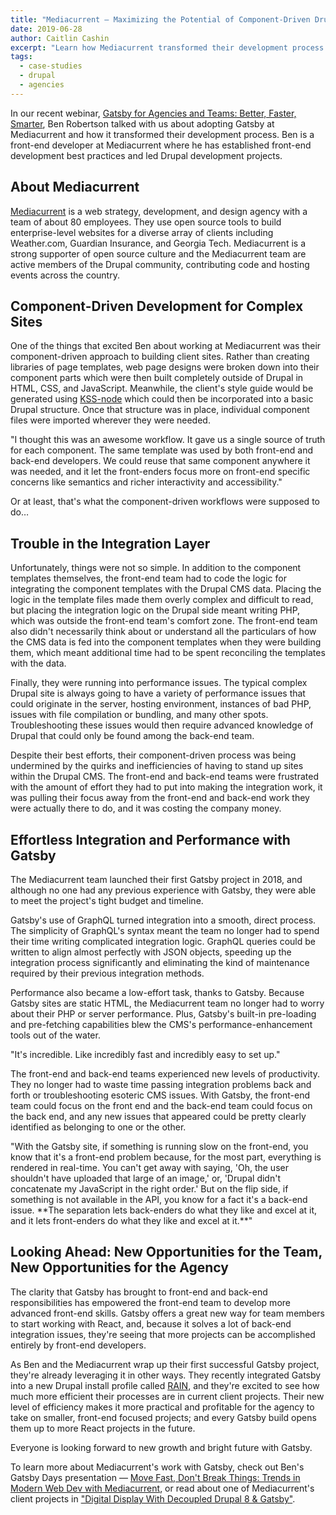 ```yaml
---
title: "Mediacurrent ― Maximizing the Potential of Component-Driven Drupal Development with Gatsby"
date: 2019-06-28
author: Caitlin Cashin
excerpt: "Learn how Mediacurrent transformed their development process with Gatsby."
tags:
  - case-studies
  - drupal
  - agencies
---
```


In our recent webinar, [Gatsby for Agencies and Teams: Better, Faster, Smarter](https://www.gatsbyjs.com/gatsby-for-agencies/), Ben Robertson talked with us about adopting Gatsby at Mediacurrent and how it transformed their development process. Ben is a front-end developer at Mediacurrent where he has established front-end development best practices and led Drupal development projects.

## About Mediacurrent

[Mediacurrent](https://www.mediacurrent.com/?utm_source=gatsbyjs_cbd&utm_medium=blog&utm_campaign=partners2019&utm_content=mediacurrent) is a web strategy, development, and design agency with a team of about 80 employees. They use open source tools to build enterprise-level websites for a diverse array of clients including Weather.com, Guardian Insurance, and Georgia Tech. Mediacurrent is a strong supporter of open source culture and the Mediacurrent team are active members of the Drupal community, contributing code and hosting events across the country.

## Component-Driven Development for Complex Sites

One of the things that excited Ben about working at Mediacurrent was their component-driven approach to building client sites. Rather than creating libraries of page templates, web page designs were broken down into their component parts which were then built completely outside of Drupal in HTML, CSS, and JavaScript. Meanwhile, the client's style guide would be generated using [KSS-node](https://github.com/kss-node/kss-node) which could then be incorporated into a basic Drupal structure. Once that structure was in place, individual component files were imported wherever they were needed.

<Pullquote>
  "I thought this was an awesome workflow. It gave us a single source of truth
  for each component. The same template was used by both front-end and back-end
  developers. We could reuse that same component anywhere it was needed, and it
  let the front-enders focus more on front-end specific concerns like semantics
  and richer interactivity and accessibility."
</Pullquote>

Or at least, that's what the component-driven workflows were supposed to do…

## Trouble in the Integration Layer

Unfortunately, things were not so simple. In addition to the component templates themselves, the front-end team had to code the logic for integrating the component templates with the Drupal CMS data. Placing the logic in the template files made them overly complex and difficult to read, but placing the integration logic on the Drupal side meant writing PHP, which was outside the front-end team's comfort zone. The front-end team also didn't necessarily think about or understand all the particulars of how the CMS data is fed into the component templates when they were building them, which meant additional time had to be spent reconciling the templates with the data.

Finally, they were running into performance issues. The typical complex Drupal site is always going to have a variety of performance issues that could originate in the server, hosting environment, instances of bad PHP, issues with file compilation or bundling, and many other spots. Troubleshooting these issues would then require advanced knowledge of Drupal that could only be found among the back-end team.

Despite their best efforts, their component-driven process was being undermined by the quirks and inefficiencies of having to stand up sites within the Drupal CMS. The front-end and back-end teams were frustrated with the amount of effort they had to put into making the integration work, it was pulling their focus away from the front-end and back-end work they were actually there to do, and it was costing the company money.

## Effortless Integration and Performance with Gatsby

The Mediacurrent team launched their first Gatsby project in 2018, and although no one had any previous experience with Gatsby, they were able to meet the project's tight budget and timeline.

Gatsby's use of GraphQL turned integration into a smooth, direct process. The simplicity of GraphQL's syntax meant the team no longer had to spend their time writing complicated integration logic. GraphQL queries could be written to align almost perfectly with JSON objects, speeding up the integration process significantly and eliminating the kind of maintenance required by their previous integration methods.

Performance also became a low-effort task, thanks to Gatsby. Because Gatsby sites are static HTML, the Mediacurrent team no longer had to worry about their PHP or server performance. Plus, Gatsby's built-in pre-loading and pre-fetching capabilities blew the CMS's performance-enhancement tools out of the water.

<Pullquote>
  "It's incredible. Like incredibly fast and incredibly easy to set up."
</Pullquote>

The front-end and back-end teams experienced new levels of productivity. They no longer had to waste time passing integration problems back and forth or troubleshooting esoteric CMS issues. With Gatsby, the front-end team could focus on the front end and the back-end team could focus on the back end, and any new issues that appeared could be pretty clearly identified as belonging to one or the other.

<Pullquote>
  "With the Gatsby site, if something is running slow on the front-end, you know
  that it's a front-end problem because, for the most part, everything is
  rendered in real-time. You can't get away with saying, 'Oh, the user shouldn't
  have uploaded that large of an image,' or, 'Drupal didn't concatenate my
  JavaScript in the right order.' But on the flip side, if something is not
  available in the API, you know for a fact it's a back-end issue. **The
  separation lets back-enders do what they like and excel at it, and it lets
  front-enders do what they like and excel at it.**"
</Pullquote>

## Looking Ahead: New Opportunities for the Team, New Opportunities for the Agency

The clarity that Gatsby has brought to front-end and back-end responsibilities has empowered the front-end team to develop more advanced front-end skills. Gatsby offers a great new way for team members to start working with React, and, because it solves a lot of back-end integration issues, they're seeing that more projects can be accomplished entirely by front-end developers.

As Ben and the Mediacurrent wrap up their first successful Gatsby project, they're already leveraging it in other ways. They recently integrated Gatsby into a new Drupal install profile called [RAIN](https://www.mediacurrent.com/?utm_source=gatsbyjs_cbd&utm_medium=blog&utm_campaign=partners2019&utm_content=rain), and they're excited to see how much more efficient their processes are in current client projects. Their new level of efficiency makes it more practical and profitable for the agency to take on smaller, front-end focused projects; and every Gatsby build opens them up to more React projects in the future.

Everyone is looking forward to new growth and bright future with Gatsby.

To learn more about Mediacurrent's work with Gatsby, check out Ben's Gatsby Days presentation ― [Move Fast, Don't Break Things: Trends in Modern Web Dev with Mediacurrent](https://youtu.be/QiocnDGnKfs), or read about one of Mediacurrent's client projects in ["Digital Display With Decoupled Drupal 8 & Gatsby"](/blog/2019-07-09-digital-display-drupal-gatsby/).
